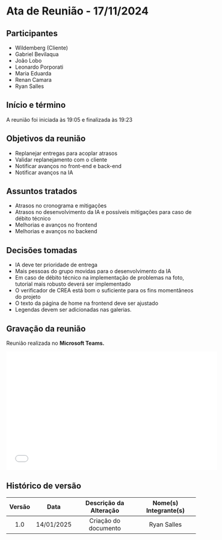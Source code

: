 # Ata de Reunião - 17/11/2024

## Participantes

- Wildemberg (Cliente)
- Gabriel Bevilaqua
- João Lobo
- Leonardo Porporati
- Maria Eduarda
- Renan Camara
- Ryan Salles

## Início e término

A reunião foi iniciada às 19:05 e finalizada às 19:23

## Objetivos da reunião
- Replanejar entregas para acoplar atrasos
- Validar replanejamento com o cliente
- Notificar avanços no front-end e back-end
- Notificar avanços na IA

## Assuntos tratados
- Atrasos no cronograma e mitigações
- Atrasos no desenvolvimento da IA e possíveis mitigações para caso de débito técnico
- Melhorias e avanços no frontend
- Melhorias e avanços no backend

## Decisões tomadas
- IA deve ter prioridade de entrega
- Mais pessoas do grupo movidas para o desenvolvimento da IA
- Em caso de débito técnico na implementação de problemas na foto, tutorial mais robusto deverá ser implementado
- O verificador de CREA está bom o suficiente para os fins momentâneos do projeto
- O texto da página de home na frontend deve ser ajustado
- Legendas devem ser adicionadas nas galerias.

## Gravação da reunião

Reunião realizada no **Microsoft Teams.**

<iframe width="560" height="315" src="ADICIONARLINKDOVIDEOAQUI!!" title="YouTube video player" frameborder="0" allow="accelerometer; autoplay; clipboard-write; encrypted-media; gyroscope; picture-in-picture; web-share" referrerpolicy="strict-origin-when-cross-origin" allowfullscreen></iframe>

## Histórico de versão

| Versão |    Data    |  Descrição da Alteração     | Nome(s) Integrante(s) |
| :----: | :--------: | :-----------------------:   | :-------------------: |
|  1.0   | 14/01/2025 |    Criação do documento     |       Ryan Salles     |
